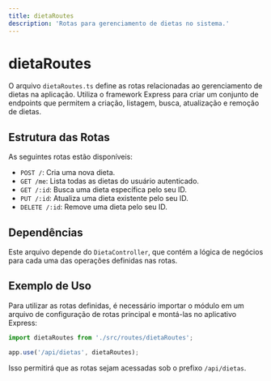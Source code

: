```yaml
---
title: dietaRoutes
description: 'Rotas para gerenciamento de dietas no sistema.'
---
```


# dietaRoutes

O arquivo `dietaRoutes.ts` define as rotas relacionadas ao gerenciamento de dietas na aplicação. Utiliza o framework Express para criar um conjunto de endpoints que permitem a criação, listagem, busca, atualização e remoção de dietas.

## Estrutura das Rotas

As seguintes rotas estão disponíveis:

- `POST /`: Cria uma nova dieta.
- `GET /me`: Lista todas as dietas do usuário autenticado.
- `GET /:id`: Busca uma dieta específica pelo seu ID.
- `PUT /:id`: Atualiza uma dieta existente pelo seu ID.
- `DELETE /:id`: Remove uma dieta pelo seu ID.

## Dependências

Este arquivo depende do `DietaController`, que contém a lógica de negócios para cada uma das operações definidas nas rotas.

## Exemplo de Uso

Para utilizar as rotas definidas, é necessário importar o módulo em um arquivo de configuração de rotas principal e montá-las no aplicativo Express:

```typescript
import dietaRoutes from './src/routes/dietaRoutes';

app.use('/api/dietas', dietaRoutes);
```

Isso permitirá que as rotas sejam acessadas sob o prefixo `/api/dietas`.